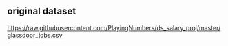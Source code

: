 ## original dataset
https://raw.githubusercontent.com/PlayingNumbers/ds_salary_proj/master/glassdoor_jobs.csv
